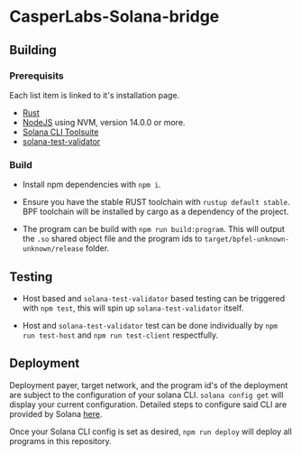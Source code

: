 # CasperLabs-Solana-bridge

## Building
### Prerequisits
Each list item is linked to it's installation page.
- [Rust](https://www.rust-lang.org/tools/install)
- [NodeJS](https://heynode.com/tutorial/install-nodejs-locally-nvm/) using NVM, version 14.0.0 or more.
- [Solana CLI Toolsuite](https://docs.solana.com/cli/install-solana-cli-tools)
- [solana-test-validator](https://docs.solana.com/developing/test-validator)
### Build
- Install npm dependencies with `npm i`.

- Ensure you have the stable RUST toolchain with `rustup default stable`. BPF toolchain will be installed by cargo as a dependency of the project.

- The program can be build with `npm run build:program`. 
This will output the `.so` shared object file and the program ids to `target/bpfel-unknown-unknown/release` folder.

## Testing
- Host based and `solana-test-validator` based testing can be triggered with `npm test`, this will spin up `solana-test-validator` itself.

- Host and `solana-test-validator` test can be done individually by `npm run test-host` and `npm run test-client` respectfully.

## Deployment
Deployment payer, target network, and the program id's of the deployment are subject to the configuration of your solana CLI.
`solana config get` will display your current configuration.
Detailed steps to configure said CLI are provided by Solana [here](https://docs.solana.com/cli/deploy-a-program).

Once your Solana CLI config is set as desired, `npm run deploy` will deploy all programs in this repository.
